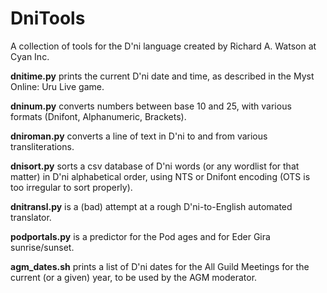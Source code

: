 # DniTools
A collection of tools for the D'ni language created by Richard A. Watson at Cyan Inc.

**dnitime.py** prints the current D'ni date and time, as described in the Myst Online: Uru Live game.

**dninum.py** converts numbers between base 10 and 25, with various formats (Dnifont, Alphanumeric, Brackets).

**dniroman.py** converts a line of text in D'ni to and from various transliterations.

**dnisort.py** sorts a csv database of D'ni words (or any wordlist for that matter) in D'ni alphabetical order, using NTS or Dnifont encoding (OTS is too irregular to sort properly).

**dnitransl.py** is a (bad) attempt at a rough D'ni-to-English automated translator.

**podportals.py** is a predictor for the Pod ages and for Eder Gira sunrise/sunset.

**agm_dates.sh** prints a list of D'ni dates for the All Guild Meetings for the current (or a given) year, to be used by the AGM moderator.
